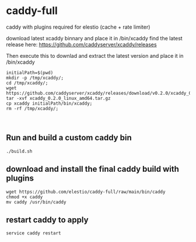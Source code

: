 # caddy-full
caddy with plugins required for elestio (cache + rate limiter)

download latest xcaddy binnary and place it in /bin/xcaddy
find the latest release here: https://github.com/caddyserver/xcaddy/releases

Then execute this to downlad and extract the latest version and place it in /bin/xcaddy

    initialPath=$(pwd)
    mkdir -p /tmp/xcaddy/;
    cd /tmp/xcaddy/;
    wget https://github.com/caddyserver/xcaddy/releases/download/v0.2.0/xcaddy_0.2.0_linux_amd64.tar.gz
    tar -xvf xcaddy_0.2.0_linux_amd64.tar.gz
    cp xcaddy initialPath/bin/xcaddy;
    rm -rf /tmp/xcaddy/;

&nbsp;
## Run and build a custom caddy bin

    ./build.sh

## download and install the final caddy build with plugins

    wget https://github.com/elestio/caddy-full/raw/main/bin/caddy
    chmod +x caddy
    mv caddy /usr/bin/caddy

## restart caddy to apply

    service caddy restart